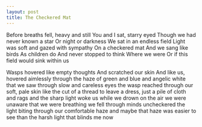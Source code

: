 ```yaml
---
layout: post
title: The Checkered Mat
---
```


Before breaths fell, heavy and still
You and I sat, starry eyed
Though we had never known a star
Or night or darkness
We sat in an endless field
Light was soft and gazed with sympathy 
On a checkered mat
And we sang like birds
As children do
And never stopped to think
Where we were 
Or if this field would sink within us

Wasps hovered like empty thoughts
And scratched our skin
And like us, hovered aimlessly 
through the haze of green and blue and angelic white
that we saw through slow and careless eyes
the wasp reached through our soft, pale skin
like the cut of a thread 
to leave a dress, just a pile of cloth and rags
and the sharp light woke us 
while we drown on the air
we were unaware that we were breathing
we fell through minds uncheckered
the light biting through our comfortable haze
and maybe that haze was easier to see
 than the harsh light that blinds me now